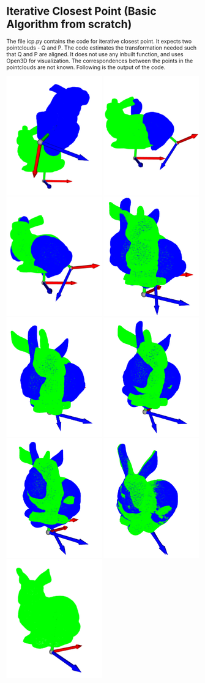 # Iterative Closest Point (Basic Algorithm from scratch)

The file icp.py contains the code for iterative closest point. It expects two pointclouds - Q and P. The code estimates the transformation needed such that Q and P are aligned. It does not use any inbuilt function, and uses Open3D for visualization. The correspondences between the points in the pointclouds are not known. Following is the output of the code. 

<p float="center">
  <img src="output/icp-0.png" width="250" />
  <img src="output/icp-1.png" width="250" /> 
  <img src="output/icp-9.png" width="250" />
  <img src="output/icp-17.png" width="250" />
  <img src="output/icp-25.png" width="250" /> 
  <img src="output/icp-33.png" width="250" />
  <img src="output/icp-41.png" width="250" />
  <img src="output/icp-57.png" width="250" /> 
  <img src="output/icp-65.png" width="250" />
</p>
